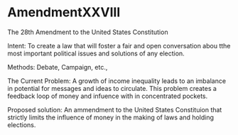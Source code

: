 # AmendmentXXVIII
The 28th Amendment to the United States Constitution

Intent: To create a law that will foster a fair and open conversation abou tthe most important political issues and solutions of any election. 

Methods: Debate, Campaign, etc.,

The Current Problem: A growth of income inequality leads to an imbalance in potential for messages and ideas to circulate. This problem creates a feedback loop of money and infuence with in concentrated pockets.  

Proposed solution: An ammendment to the United States Constituion that strictly limits the influence of money in the making of laws and holding elections. 
